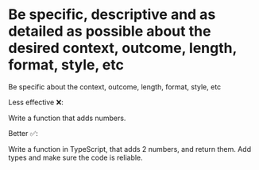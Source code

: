 # Be specific, descriptive and as detailed as possible about the desired context, outcome, length, format, style, etc

Be specific about the context, outcome, length, format, style, etc

Less effective ❌:

Write a function that adds numbers.

Better ✅:

Write a function in TypeScript, that adds 2 numbers, and return them. Add types and make sure the code is reliable.

